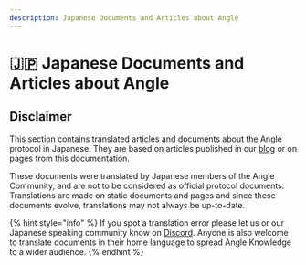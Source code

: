 ```yaml
---
description: Japanese Documents and Articles about Angle
---
```


# 🇯🇵 Japanese Documents and Articles about Angle

## Disclaimer

This section contains translated articles and documents about the Angle protocol in Japanese. They are based on articles published in our [blog](https://blog.angle.money) or on pages from this documentation.

These documents were translated by Japanese members of the Angle Community, and are not to be considered as official protocol documents. Translations are made on static documents and pages and since these documents evolve, translations may not always be up-to-date.

{% hint style="info" %}
If you spot a translation error please let us or our Japanese speaking community know on [Discord](https://discord.gg/kzBp32ZNK7). Anyone is also welcome to translate documents in their home language to spread Angle Knowledge to a wider audience.
{% endhint %}
